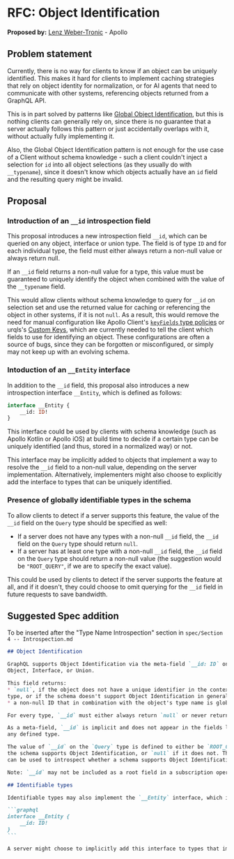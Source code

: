 # RFC: Object Identification

**Proposed by:** [Lenz Weber-Tronic](https://github.com/phryneas) - Apollo

## Problem statement

Currently, there is no way for clients to know if an object can be uniquely identified. This makes it hard for clients to implement caching strategies that rely on object identity for normalization, or for AI agents that need to communicate with other systems, referencing objects returned from a GraphQL API.

This is in part solved by patterns like [Global Object Identification](https://graphql.org/learn/global-object-identification/), but this is nothing clients can generally rely on, since there is no guarantee that a server actually follows this pattern or just accidentally overlaps with it, without actually fully implementing it.

Also, the Global Object Identification pattern is not enough for the use case of a Client without schema knowledge - such a client couldn't inject a selection for `id` into all object selections (as they usually do with `__typename`), since it doesn't know which objects actually have an `id` field and the resulting query might be invalid.

## Proposal

### Introduction of an `__id` introspection field

This proposal introduces a new introspection field `__id`, which can be queried on any object, interface or union type.
The field is of type `ID` and for each individual type, the field must either always return a non-null value or always return null.

If an `__id` field returns a non-null value for a type, this value must be guaranteed to uniquely identify the object when combined with the value of the `__typename` field.

This would allow clients without schema knowledge to query for `__id` on selection set and use the returned value for caching or referencing the object in other systems, if it is not `null`.
As a result, this would remove the need for manual configuration like Apollo Client's [`keyFields` type policies](https://www.apollographql.com/docs/react/caching/cache-configuration#customizing-cache-ids) or urqls's [Custom Keys](https://nearform.com/open-source/urql/docs/graphcache/normalized-caching/#custom-keys-and-non-keyable-entities), which are currently needed to tell the client which fields to use for identifying an object.
These configurations are often a source of bugs, since they can be forgotten or misconfigured, or simply may not keep up with an evolving schema.

### Intoduction of an `__Entity` interface

In addition to the `__id` field, this proposal also introduces a new introspection interface `__Entity`, which is defined as follows:

```graphql
interface __Entity {
    __id: ID!
}
```

This interface could be used by clients with schema knowledge (such as Apollo Kotlin or Apollo iOS) at build time to decide if a certain type can be uniquely identified (and thus, stored in a normalized way) or not.

This interface may be implicitly added to objects that implement a way to resolve the `__id` field to a non-null value, depending on the server implementation.
Alternatively, implementers might also choose to explicitly add the interface to types that can be uniquely identified.

### Presence of globally identifiable types in the schema

To allow clients to detect if a server supports this feature, the value of the `__id` field on the `Query` type should be specified as well:

* If a server does not have any types with a non-null `__id` field, the `__id` field on the `Query` type should return `null`.
* If a server has at least one type with a non-null `__id` field, the `__id` field on the `Query` type should return a non-null value (the suggestion would be `"ROOT_QUERY"`, if we are to specify the exact value).

This could be used by clients to detect if the server supports the feature at all, and if it doesn't, they could choose to omit querying for the `__id` field in future requests to save bandwidth.


## Suggested Spec addition

To be inserted after the "Type Name Introspection" section in `spec/Section 4 -- Introspection.md`

````md
## Object Identification

GraphQL supports Object Identification via the meta-field `__id: ID` on any 
Object, Interface, or Union.

This field returns:
* `null`, if the object does not have a unique identifier in the context of its 
type, or if the schema doesn't support Object Identification in general.
* a non-null ID that in combination with the object's type name is globally unique.

For every type, `__id` must either always return `null` or never return `null`.

As a meta-field, `__id` is implicit and does not appear in the fields list in
any defined type.

The value of `__id` on the `Query` type is defined to either be `ROOT_QUERY` if 
the schema supports Object Identification, or `null` if it does not. This guarantee 
can be used to introspect whether a schema supports Object Identification in general.

Note: `__id` may not be included as a root field in a subscription operation.

## Identifiable types

Identifiable types may also implement the `__Entity` interface, which is defined as follows:

```graphql
interface __Entity {
    __id: ID!
}
```

A server might choose to implicitly add this interface to types that implement a way to resolve the `__id` field to a non-null value.
````

